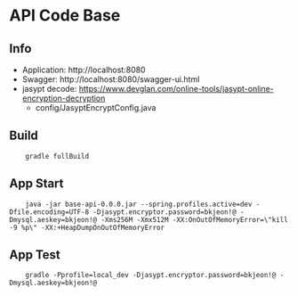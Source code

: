 # API Code Base

## Info
- Application: http://localhost:8080
- Swagger: http://localhost:8080/swagger-ui.html
- jasypt decode: https://www.devglan.com/online-tools/jasypt-online-encryption-decryption
  - config/JasyptEncryptConfig.java

## Build
```
    gradle fullBuild
```

## App Start
```
    java -jar base-api-0.0.0.jar --spring.profiles.active=dev -Dfile.encoding=UTF-8 -Djasypt.encryptor.password=bkjeon!@ -Dmysql.aeskey=bkjeon!@ -Xms256M -Xmx512M -XX:OnOutOfMemoryError=\"kill -9 %p\" -XX:+HeapDumpOnOutOfMemoryError
```

## App Test
```
    gradle -Pprofile=local_dev -Djasypt.encryptor.password=bkjeon!@ -Dmysql.aeskey=bkjeon!@
```

